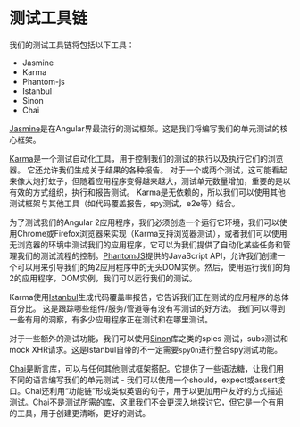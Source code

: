 # 测试工具链

我们的测试工具链将包括以下工具：

- Jasmine
- Karma
- Phantom-js
- Istanbul
- Sinon
- Chai

[Jasmine](http://jasmine.github.io/)是在Angular界最流行的测试框架。这是我们将编写我们的单元测试的核心框架。

[Karma](https://karma-runner.github.io/)是一个测试自动化工具，用于控制我们的测试的执行以及执行它们的浏览器。 它还允许我们生成关于结果的各种报告。 对于一个或两个测试，这可能看起来像大炮打蚊子，但随着应用程序变得越来越大，测试单元数量增加，重要的是以有效的方式组织，执行和报告测试。 Karma是无依赖的，所以我们可以使用其他测试框架与其他工具（如代码覆盖报告，spy测试，e2e等）结合。

为了测试我们的Angular 2应用程序，我们必须创造一个运行它环境，我们可以使用Chrome或Firefox浏览器来实现（Karma支持浏览器测试），或者我们可以使用无浏览器的环境中测试我们的应用程序，它可以为我们提供了自动化某些任务和管理我们的测试流程的控制。[PhantomJS](http://phantomjs.org/)提供的JavaScript API，允许我们创建一个可以用来引导我们的角2应用程序中的无头DOM实例。然后，使用运行我们的角2的应用程序，DOM实例，我们可以运行我们的测试。

Karma使用[Istanbul](https://gotwarlost.github.io/istanbul/)生成代码覆盖率报告，它告诉我们正在测试的应用程序的总体百分比。 这是跟踪哪些组件/服务/管道等有没有写测试的好方法。 我们可以得到一些有用的洞察，有多少应用程序正在测试和在哪里测试。

对于一些额外的测试功能，我们可以使用[Sinon](http://sinonjs.org/)库之类的spies 测试，subs测试和mock XHR请求。这是Istanbul自带的不一定需要`spyOn`进行整合spy测试功能。

[Chai](http://chaijs.com/)是断言库，可以与任何其他测试框架搭配。它提供了一些语法糖，让我们用不同的语言编写我们的单元测试 - 我们可以使用一个should，expect或assert接口。Chai还利用“功能链”形成类似英语的句子，用于以更加用户友好的方式描述测试。Chai不是测试所需的库，这里我们不会更深入地探讨它，但它是一个有用的工具，用于创建更清晰，更好的测试。